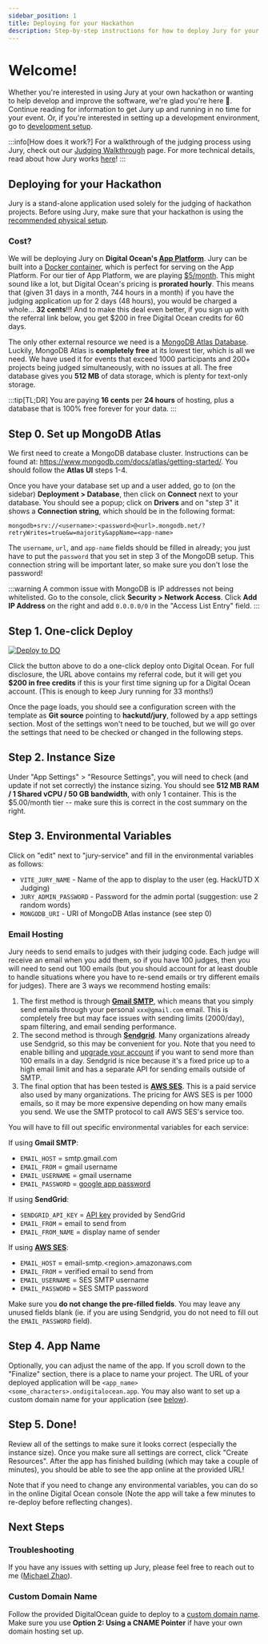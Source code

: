 ```yaml
---
sidebar_position: 1
title: Deploying for your Hackathon
description: Step-by-step instructions for how to deploy Jury for your Hackathon
---
```


# Welcome!

Whether you're interested in using Jury at your own hackathon or wanting to help develop and improve the software, we're glad you're here 💙. Continue reading for information to get Jury up and running in no time for your event. Or, if you're interested in setting up a development environment, go to [development setup](/docs/contributing).

:::info[How does it work?]
For a walkthrough of the judging process using Jury, check out our [Judging Walkthrough](/docs/usage/walkthrough) page. For more technical details, read about how Jury works [here](/docs/details)!
:::

## Deploying for your Hackathon

Jury is a stand-alone application used solely for the judging of hackathon projects. Before using Jury, make sure that your hackathon is using the [recommended physical setup](/docs/usage/judging-setup).

### Cost?

We will be deploying Jury on **Digital Ocean's [App Platform](https://www.digitalocean.com/products/app-platform)**. Jury can be built into a [Docker container](https://www.docker.com/resources/what-container/), which is perfect for serving on the App Platform. For our tier of App Platform, we are playing [$5/month](https://www.digitalocean.com/pricing/app-platform). This might sound like a lot, but Digital Ocean's pricing is **prorated hourly**. This means that (given 31 days in a month, 744 hours in a month) if you have the judging application up for 2 days (48 hours), you would be charged a whole... **32 cents**!!! And to make this deal even better, if you sign up with the referral link below, you get $200 in free Digital Ocean credits for 60 days.

The only other external resource we need is a [MongoDB Atlas Database](https://www.mongodb.com/atlas/database). Luckily, MongoDB Atlas is **completely free** at its lowest tier, which is all we need. We have used it for events that exceed 1000 participants and 200+ projects being judged simultaneously, with no issues at all. The free database gives you **512 MB** of data storage, which is plenty for text-only storage.

:::tip[TL;DR]
You are paying **16 cents** per **24 hours** of hosting, plus a database that is 100% free forever for your data.
:::

## Step 0. Set up MongoDB Atlas

We first need to create a MongoDB database cluster. Instructions can be found at: https://www.mongodb.com/docs/atlas/getting-started/. You should follow the **Atlas UI** steps 1-4.

Once you have your database set up and a user added, go to (on the sidebar) **Deployment > Database**, then click on **Connect** next to your database. You should see a popup; click on **Drivers** and on "step 3" it shows a **Connection string**, which should be in the following format:

```
mongodb+srv://<username>:<password>@<url>.mongodb.net/?retryWrites=true&w=majority&appName=<app-name>
```

The `username`, `url`, and `app-name` fields should be filled in already; you just have to put the `password` that you set in step 3 of the MongoDB setup. This connection string will be important later, so make sure you don't lose the password!

:::warning
A common issue with MongoDB is IP addresses not being whitelisted. Go to the console, click **Security > Network Access**. Click **Add IP Address** on the right and add `0.0.0.0/0` in the "Access List Entry" field.
:::

## Step 1. One-click Deploy

[![Deploy to DO](https://www.deploytodo.com/do-btn-blue.svg)](https://cloud.digitalocean.com/apps/new?repo=https://github.com/hackutd/jury/tree/master&refcode=de08cdf58df3)

Click the button above to do a one-click deploy onto Digital Ocean. For full disclosure, the URL above contains my referral code, but it will get you **$200 in free credits** if this is your first time signing up for a Digital Ocean account. (This is enough to keep Jury running for 33 months!)

Once the page loads, you should see a configuration screen with the template as **Git source** pointing to **hackutd/jury**, followed by a app settings section. Most of the settings won't need to be touched, but we will go over the settings that need to be checked or changed in the following steps.

## Step 2. Instance Size

Under "App Settings" > "Resource Settings", you will need to check (and update if not set correctly) the instance sizing. You should see **512 MB RAM / 1 Shared vCPU / 50 GB bandwidth**, with only 1 container. This is the $5.00/month tier -- make sure this is correct in the cost summary on the right.

## Step 3. Environmental Variables

Click on "edit" next to "jury-service" and fill in the environmental variables as follows:

-   `VITE_JURY_NAME` - Name of the app to display to the user (eg. HackUTD X Judging)
-   `JURY_ADMIN_PASSWORD` - Password for the admin portal (suggestion: use 2 random words)
-   `MONGODB_URI` - URI of MongoDB Atlas instance (see step 0)

### Email Hosting

Jury needs to send emails to judges with their judging code. Each judge will receive an email when you add them, so if you have 100 judges, then you will need to send out 100 emails (but you should account for at least double to handle situations where you have to re-send emails or try different emails for judges). There are 3 ways we recommend hosting emails:

1. The first method is through [**Gmail SMTP**](https://support.google.com/a/answer/176600?hl=en#gmail-smtp-option), which means that you simply send emails through your personal `xxx@gmail.com` email. This is completely free but may face issues with sending limits (2000/day), spam filtering, and email sending performance.
2. The second method is through [**Sendgrid**](https://sendgrid.com/en-us). Many organizations already use Sendgrid, so this may be convenient for you. Note that you need to enable billing and [upgrade your account](https://sendgrid.com/en-us/marketing/sendgrid-services-cro) if you want to send more than 100 emails in a day. Sendgrid is nice because it's a fixed price up to a high email limit and has a separate API for sending emails outside of SMTP.
3. The final option that has been tested is [**AWS SES**](https://aws.amazon.com/ses/). This is a paid service also used by many organizations. The pricing for AWS SES is per 1000 emails, so it may be more expensive depending on how many emails you send. We use the SMTP protocol to call AWS SES's service too.

You will have to fill out specific environmental variables for each service:

If using **Gmail SMTP**:

-   `EMAIL_HOST` = smtp.gmail.com
-   `EMAIL_FROM` = gmail username
-   `EMAIL_USERNAME` = gmail username
-   `EMAIL_PASSWORD` = [google app password](https://support.google.com/accounts/answer/185833?hl=en#app-passwords)

If using **SendGrid**:

-   `SENDGRID_API_KEY` = [API key](https://docs.sendgrid.com/ui/account-and-settings/api-keys) provided by SendGrid
-   `EMAIL_FROM` = email to send from
-   `EMAIL_FROM_NAME` = display name of sender

If using [**AWS SES**](https://docs.aws.amazon.com/ses/latest/dg/smtp-credentials.html):

-   `EMAIL_HOST` = email-smtp.\<region\>.amazonaws.com
-   `EMAIL_FROM` = verified email to send from
-   `EMAIL_USERNAME` = SES SMTP username
-   `EMAIL_PASSWORD` = SES SMTP password

Make sure you **do not change the pre-filled fields**. You may leave any unused fields blank (ie. if you are using Sendgrid, you do not need to fill out the `EMAIL_PASSWORD` field).

## Step 4. App Name

Optionally, you can adjust the name of the app. If you scroll down to the "Finalize" section, there is a place to name your project. The URL of your deployed application will be `<app_name><some_characters>.ondigitalocean.app`. You may also want to set up a custom domain name for your application (see [below](#custom-domain-name)).

## Step 5. Done!

Review all of the settings to make sure it looks correct (especially the instance size). Once you make sure all settings are correct, click "Create Resources". After the app has finished building (which may take a couple of minutes), you should be able to see the app online at the provided URL!

Note that if you need to change any environmental variables, you can do so in the online Digital Ocean console (Note the app will take a few minutes to re-deploy before reflecting changes).

## Next Steps

### Troubleshooting

If you have any issues with setting up Jury, please feel free to reach out to me ([Michael Zhao](mailto:michaelzhao314@gmail.com)).

### Custom Domain Name

Follow the provided DigitalOcean guide to deploy to a [custom domain name](https://docs.digitalocean.com/products/app-platform/how-to/manage-domains/). Make sure you use **Option 2: Using a CNAME Pointer** if have your own domain hosting set up.
